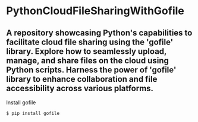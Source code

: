 # PythonCloudFileSharingWithGofile
A repository showcasing Python's capabilities to facilitate cloud file sharing using the 'gofile' library. Explore how to seamlessly upload, manage, and share files on the cloud using Python scripts. Harness the power of 'gofile' library to enhance collaboration and file accessibility across various platforms.
-------------------------------------------------------------------------------------------------------------------------------------------------------------------------------------------------------

Install gofile

```
$ pip install gofile
```
